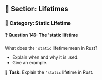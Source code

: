 ## 📘 Section: Lifetimes  
### 🔹 Category: Static Lifetime  
#### ❓ Question 146: The 'static lifetime

What does the `'static` lifetime mean in Rust?

- Explain when and why it is used.
- Give an example.

🔧 **Task:** Explain the `'static` lifetime in Rust.
